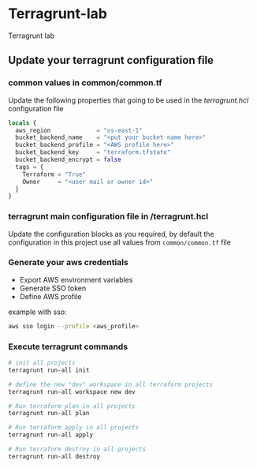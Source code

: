 # Terragrunt-lab
Terragrunt lab

## Update your terragrunt configuration file

### common values in common/common.tf

Update the following properties that going to be used in the *terragrunt.hcl* configuration file

```tf
locals {
  aws_region             = "us-east-1"
  bucket_backend_name    = "<put your bucket name here>"
  bucket_backend_profile = "<AWS profile here>"
  bucket_backend_key     = "terraform.tfstate"
  bucket_backend_encrypt = false
  tags = {
    Terraform = "True"
    Owner     = "<user mail or owner id>"
  }
}

```
### terragrunt main configuration file in /terragrunt.hcl

Update the configuration blocks as you required, by default the configuration in this project use all values from `common/common.tf` file

### Generate your aws credentials
- Export AWS environment variables
- Generate SSO token 
- Define AWS profile

example with sso:
```sh
aws sso login --profile <aws_profile>
```

### Execute terragrunt commands
```sh
# init all projects
terragrunt run-all init
```
```sh
# define the new "dev" workspace in all terraform projects
terragrunt run-all workspace new dev
```

```sh
# Run terraform plan in all projects
terragrunt run-all plan
```

```sh
# Run terraform apply in all projects
terragrunt run-all apply
```

```sh
# Run terraform destroy in all projects
terragrunt run-all destroy
```